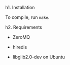 h1. Installation

To compile, run `make`.

h2. Requirements

* ZeroMQ
* hiredis

* libglib2.0-dev on Ubuntu
